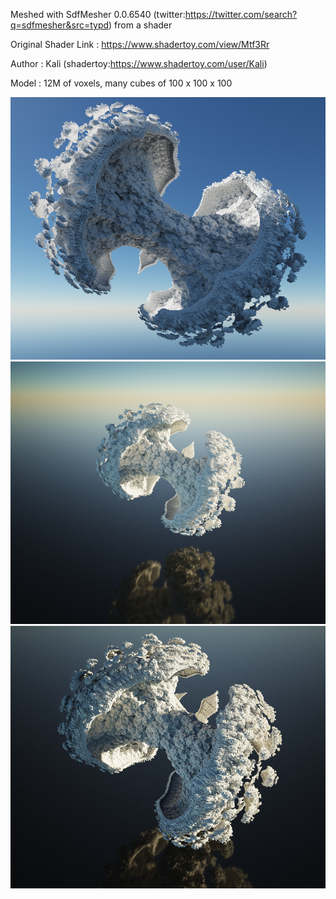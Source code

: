 Meshed with SdfMesher 0.0.6540 (twitter:https://twitter.com/search?q=sdfmesher&src=typd) from a shader

Original Shader Link : https://www.shadertoy.com/view/Mtf3Rr

Author : Kali (shadertoy:https://www.shadertoy.com/user/Kali)

Model : 12M of voxels, many cubes of 100 x 100 x 100

![Pic0](pic0.png)
![Pic1](pic1.png)
![Pic2](pic2.png)
